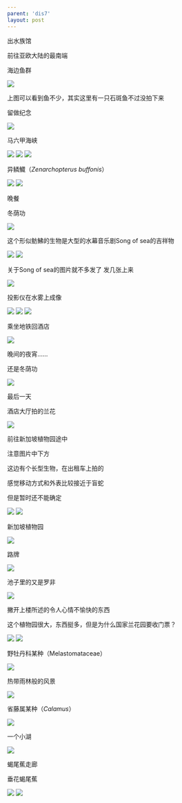 ```yaml
---
parent: 'dis7'
layout: post
---
```

出水族馆

前往亚欧大陆的最南端

海边鱼群

<img class='disc' src='https://i.postimg.cc/vBWmyfk3/520.jpg'>

上图可以看到鱼不少，其实这里有一只石斑鱼不过没拍下来

留做纪念

<img class='disc' src='https://i.postimg.cc/jq4jk6zj/521.jpg'>

马六甲海峡

<img class='disc' src='https://i.postimg.cc/BbpQLsqF/522.jpg'>

<img class='disc' src='https://i.postimg.cc/zv8GG315/523.jpg'>

<img class='disc' src='https://i.postimg.cc/gkc09wDH/524.jpg'>

异鳞鱵（<i>Zenarchopterus buffonis</i>）

<img class='disc' src='https://i.postimg.cc/qMmvpkDV/525.jpg'>

<img class='disc' src='https://i.postimg.cc/QdHxtRvB/526.jpg'>

晚餐

冬荫功

<img class='disc' src='https://i.postimg.cc/cL218FNF/527.jpg'>

这个形似鲂鮄的生物是大型的水幕音乐剧Song of sea的吉祥物

<img class='disc' src='https://i.postimg.cc/HLMY0bYd/528.jpg'>

<img class='disc' src='https://i.postimg.cc/6qWBNSdp/529.jpg'>

关于Song of sea的图片就不多发了 发几张上来

<img class='disc' src='https://i.postimg.cc/nzYngZ9W/530.jpg'>

投影仪在水雾上成像

<img class='disc' src='https://i.postimg.cc/W3P25tzr/531.jpg'>

<img class='disc' src='https://i.postimg.cc/rsfMyJJC/532.jpg'>

<img class='disc' src='https://i.postimg.cc/v8hQvYsg/533.jpg'>

乘坐地铁回酒店

<img class='disc' src='https://i.postimg.cc/fTgD68kM/534.jpg'>

晚间的夜宵……

还是冬荫功

<img class='disc' src='https://i.postimg.cc/15zyCkmW/535.jpg'>

最后一天

酒店大厅拍的兰花

<img class='disc' src='https://i.postimg.cc/Gm8drvsG/536.jpg'>

前往新加坡植物园途中

注意图片中下方

这边有个长型生物，在出租车上拍的

感觉移动方式和外表比较接近于盲蛇

但是暂时还不能确定

<img class='disc' src='https://i.postimg.cc/7ZFDLbgc/537.jpg'>

<img class='disc' src='https://i.postimg.cc/nLqx9Z2L/538.jpg'>

新加坡植物园

<img class='disc' src='https://i.postimg.cc/4dZgzM2Q/539.jpg'>

路牌

<img class='disc' src='https://i.postimg.cc/ydPznPw4/540.jpg'>

池子里的又是罗非

<img class='disc' src='https://i.postimg.cc/SRxbP9hX/541.jpg'>

撇开上楼所述的令人心情不愉快的东西

这个植物园很大，东西挺多，但是为什么国家兰花园要收门票？

<img class='disc' src='https://i.postimg.cc/DfxTXxr1/542.jpg'>

<img class='disc' src='https://i.postimg.cc/brVffvym/543.jpg'>

野牡丹科某种（Melastomataceae）

<img class='disc' src='https://i.postimg.cc/CLdVHb7X/544.jpg'>

热带雨林般的风景

<img class='disc' src='https://i.postimg.cc/4NMR8nFd/545.jpg'>

省藤属某种（<i>Calamus</i>）

<img class='disc' src='https://i.postimg.cc/dVyPgvz9/546.jpg'>

一个小湖

<img class='disc' src='https://i.postimg.cc/W4cLvCVc/547.jpg'>

蝎尾蕉走廊

垂花蝎尾蕉

<img class='disc' src='https://i.postimg.cc/RFvk3tqP/548.jpg'>

<img class='disc' src='https://i.postimg.cc/k5NrXsM6/549.jpg'>
